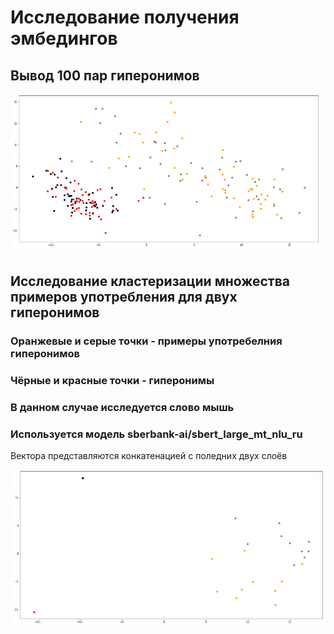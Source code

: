 # Исследование получения эмбедингов

## Вывод 100 пар гиперонимов

![](./embeddings_research/100couple.png)

## Исследование кластеризации множества примеров употребления для двух гиперонимов

### Оранжевые и серые точки - примеры употребелния гиперонимов  
### Чёрные и красные точки - гиперонимы  
### В данном случае исследуется слово мышь  
### Используется модель sberbank-ai/sbert_large_mt_nlu_ru  


Вектора представляются конкатенацией с поледних двух слоёв    

![](./embeddings_research/mouse_1.png)
